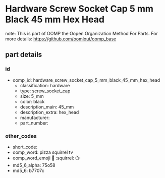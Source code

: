 # Hardware Screw Socket Cap 5 mm Black 45 mm Hex Head  

note: This is part of OOMP the Oopen Organization Method For Parts. For more details: https://github.com/oomlout/oomp_base

##  part details





### id
* oomp_id: hardware_screw_socket_cap_5_mm_black_45_mm_hex_head
  * classification: hardware
  * type: screw_socket_cap
  * size: 5_mm
  * color: black
  * description_main: 45_mm
  * description_extra: hex_head
  * manufacturer: 
  * part_number: 

### other_codes
* short_code: 
* oomp_word: pizza squirrel tv
* oomp_word_emoji :pizza: :squirrel: :tv:
* md5_6_alpha: 75o58
* md5_6: b7707c
